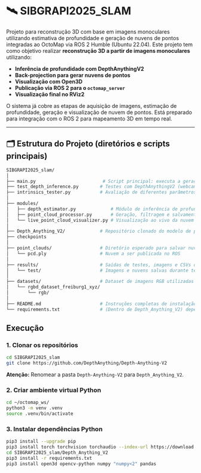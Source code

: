 # 🛰️ SIBGRAPI2025_SLAM

Projeto para reconstrução 3D com base em imagens monoculares utilizando estimativa de profundidade e geração de nuvens de pontos integradas ao OctoMap via ROS 2 Humble (Ubuntu 22.04).
Este projeto tem como objetivo realizar **reconstrução 3D a partir de imagens monoculares** utilizando:

* **Inferência de profundidade com DepthAnythingV2**
* **Back-projection para gerar nuvens de pontos**
* **Visualização com Open3D**
* **Publicação via ROS 2 para o `octomap_server`**
* **Visualização final no RViz2**

O sistema já cobre as etapas de aquisição de imagens, estimação de profundidade, geração e visualização de nuvem de pontos. Está preparado para integração com o ROS 2 para mapeamento 3D em tempo real.

---

## 🗂️ **Estrutura do Projeto (diretórios e scripts principais)**

```bash
SIBGRAPI2025_slam/
│
├── main.py                         # Script principal: executa a geração e visualização de nuvem em tempo real
├── test_depth_inference.py        # Testes com DepthAnythingV2 (webcam ou imagens)
├── intrinsics_tester.py           # Avaliação de diferentes parâmetros intrínsecos da câmera
│
├── modules/
│   ├── depth_estimator.py             # Módulo de inferência de profundidade com DepthAnythingV2
│   ├── point_cloud_processor.py       # Geração, filtragem e salvamento da nuvem de pontos com Open3D
│   └── live_point_cloud_visualizer.py # Visualização ao vivo da nuvem com Open3D
│
├── Depth_Anything_V2/             # Repositório clonado do modelo de profundidade (renomeado)
├── checkpoints
│
├── point_clouds/                  # Diretório esperado para salvar nuvens em `.ply` para o ROS2
│   └── pcd.ply                    # Nuvem a ser publicada no ROS
│
├── results/                       # Saídas de testes, imagens e CSVs de resultados
│   └── test/                      # Imagens e nuvens salvas durante testes com `main.py`
│
├── datasets/                      # Dataset de imagens RGB utilizadas (ex: TUM)
│   └── rgbd_dataset_freiburg1_xyz/
│       └── rgb/
│
├── README.md                      # Instruções completas de instalação, execução e publicação ROS
└── requirements.txt               # (Dentro de Depth_Anything_V2) dependências do modelo
```

## Execução

### 1. Clonar os repositórios

```bash
cd SIBGRAPI2025_slam
git clone https://github.com/DepthAnything/Depth-Anything-V2
```

**Atenção:** Renomear a pasta `Depth-Anything-V2` para `Depth_Anything_V2`.

### 2. Criar ambiente virtual Python

```bash
cd ~/octomap_ws/
python3 -m venv .venv
source .venv/bin/activate
```

### 3. Instalar dependências Python

```bash
pip3 install --upgrade pip
pip3 install torch torchvision torchaudio --index-url https://download.pytorch.org/whl/cu128  # ou cu121/cu128 conforme sua GPU
cd SIBGRAPI2025_slam/Depth_Anything_V2
pip3 install -r requirements.txt
pip3 install open3d opencv-python numpy "numpy<2" pandas